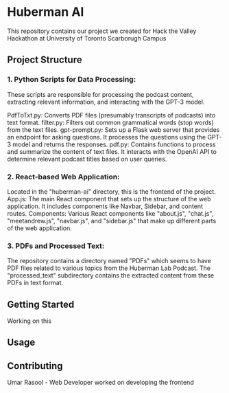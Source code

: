 # Huberman AI

This repository contains our project we created for Hack the Valley Hackathon at University of Toronto Scarborugh Campus

## Project Structure

### 1. Python Scripts for Data Processing:
These scripts are responsible for processing the podcast content, extracting relevant information, and interacting with the GPT-3 model.

PdfToTxt.py: Converts PDF files (presumably transcripts of podcasts) into text format.
filter.py: Filters out common grammatical words (stop words) from the text files.
gpt-prompt.py: Sets up a Flask web server that provides an endpoint for asking questions. It processes the questions using the GPT-3 model and returns the responses.
pdf.py: Contains functions to process and summarize the content of text files. It interacts with the OpenAI API to determine relevant podcast titles based on user queries.

### 2. React-based Web Application:
Located in the "huberman-ai" directory, this is the frontend of the project.
App.js: The main React component that sets up the structure of the web application. It includes components like Navbar, Sidebar, and content routes.
Components: Various React components like "about.js", "chat.js", "meetandrew.js", "navbar.js", and "sidebar.js" that make up different parts of the web application.

### 3. PDFs and Processed Text:
The repository contains a directory named "PDFs" which seems to have PDF files related to various topics from the Huberman Lab Podcast. The "processed_text" subdirectory contains the extracted content from these PDFs in text format.

## Getting Started

Working on this

## Usage



## Contributing

Umar Rasool - Web Developer worked on developing the frontend
